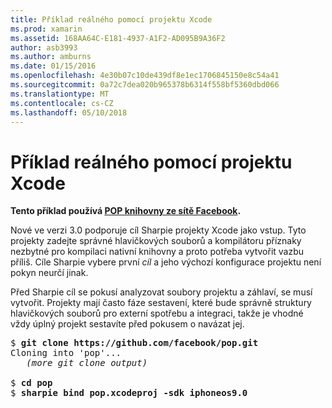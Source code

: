 ```yaml
---
title: Příklad reálného pomocí projektu Xcode
ms.prod: xamarin
ms.assetid: 168AA64C-E181-4937-A1F2-AD095B9A36F2
author: asb3993
ms.author: amburns
ms.date: 01/15/2016
ms.openlocfilehash: 4e30b07c10de439df8e1ec1706845150e8c54a41
ms.sourcegitcommit: 0a72c7dea020b965378b6314f558bf5360dbd066
ms.translationtype: MT
ms.contentlocale: cs-CZ
ms.lasthandoff: 05/10/2018
---
```

# <a name="real-world-example-using-an-xcode-project"></a>Příklad reálného pomocí projektu Xcode


**Tento příklad používá [POP knihovny ze sítě Facebook](https://github.com/facebook/pop).**

Nové ve verzi 3.0 podporuje cíl Sharpie projekty Xcode jako vstup. Tyto projekty zadejte správné hlavičkových souborů a kompilátoru příznaky nezbytné pro kompilaci nativní knihovny a proto potřeba vytvořit vazbu příliš. Cíle Sharpie vybere první _cíl_ a jeho výchozí konfigurace projektu není pokyn neurčí jinak.

Před Sharpie cíl se pokusí analyzovat soubory projektu a záhlaví, se musí vytvořit. Projekty mají často fáze sestavení, které bude správně struktury hlavičkových souborů pro externí spotřebu a integraci, takže je vhodné vždy úplný projekt sestavíte před pokusem o navázat jej.

<pre>$ <b>git clone https://github.com/facebook/pop.git</b>
Cloning into 'pop'...
   <em>(more git clone output)</em>

$ <b>cd pop</b>
$ <b>sharpie bind pop.xcodeproj -sdk iphoneos9.0</b></pre>

